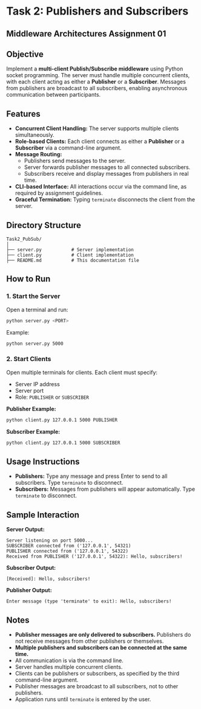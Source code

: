 # Task 2: Publishers and Subscribers

## Middleware Architectures Assignment 01

## **Objective**

Implement a **multi-client Publish/Subscribe middleware** using Python socket programming. The server must handle multiple concurrent clients, with each client acting as either a **Publisher** or a **Subscriber**. Messages from publishers are broadcast to all subscribers, enabling asynchronous communication between participants.
## **Features**

- **Concurrent Client Handling:** The server supports multiple clients simultaneously.
- **Role-based Clients:** Each client connects as either a **Publisher** or a **Subscriber** via a command-line argument.
- **Message Routing:**
    - Publishers send messages to the server.
    - Server forwards publisher messages to all connected subscribers.
    - Subscribers receive and display messages from publishers in real time.
- **CLI-based Interface:** All interactions occur via the command line, as required by assignment guidelines.
- **Graceful Termination:** Typing `terminate` disconnects the client from the server.


## **Directory Structure**

```
Task2_PubSub/
│
├── server.py           # Server implementation
├── client.py           # Client implementation
├── README.md           # This documentation file

```

## **How to Run**

### **1. Start the Server**

Open a terminal and run:

```bash
python server.py <PORT>
```

Example:

```bash
python server.py 5000
```


### **2. Start Clients**

Open multiple terminals for clients. Each client must specify:

- Server IP address
- Server port
- Role: `PUBLISHER` or `SUBSCRIBER`

**Publisher Example:**

```bash
python client.py 127.0.0.1 5000 PUBLISHER
```

**Subscriber Example:**

```bash
python client.py 127.0.0.1 5000 SUBSCRIBER
```


## **Usage Instructions**

- **Publishers:**
Type any message and press Enter to send to all subscribers.
Type `terminate` to disconnect.
- **Subscribers:**
Messages from publishers will appear automatically.
Type `terminate` to disconnect.


## **Sample Interaction**

**Server Output:**

```
Server listening on port 5000...
SUBSCRIBER connected from ('127.0.0.1', 54321)
PUBLISHER connected from ('127.0.0.1', 54322)
Received from PUBLISHER ('127.0.0.1', 54322): Hello, subscribers!
```

**Subscriber Output:**

```
[Received]: Hello, subscribers!
```

**Publisher Output:**

```
Enter message (type 'terminate' to exit): Hello, subscribers!
```


## **Notes**

- **Publisher messages are only delivered to subscribers.** Publishers do not receive messages from other publishers or themselves.
- **Multiple publishers and subscribers can be connected at the same time.**
- All communication is via the command line.
- Server handles multiple concurrent clients.
- Clients can be publishers or subscribers, as specified by the third command-line argument.
- Publisher messages are broadcast to all subscribers, not to other publishers.
- Application runs until `terminate` is entered by the user.


